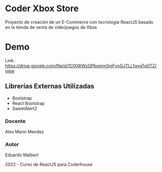 # Coder Xbox Store
Proyecto de creación de un E-Commerce con tecnología ReactJS basado en la tienda de venta de videojuegos de Xbox

# Demo
Link: https://drive.google.com/file/d/1ClXWWzGPbsmmSnjFynGJTLL1gygTq0TZ/view

## Librerías Externas Utilizadas
- Bootstrap
- React Bootstrap
- SweetAlert2

### Docente
Alex Marin Mendez

### Autor
Eduardo Malbert

2022 - Curso de ReactJS para Coderhouse
